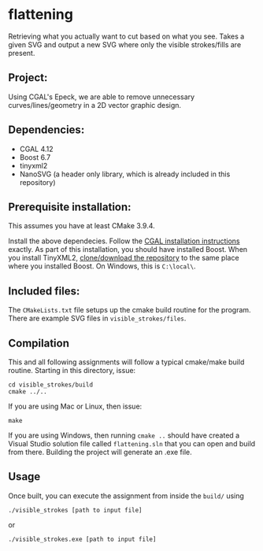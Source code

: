 # flattening
Retrieving what you actually want to cut based on what you see. Takes a given SVG and output a new SVG where only the visible strokes/fills are present.

## Project:
Using CGAL's Epeck, we are able to remove unnecessary curves/lines/geometry in a 2D vector graphic design.

## Dependencies:
* CGAL 4.12
* Boost 6.7
* tinyxml2
* NanoSVG (a header only library, which is already included in this repository)

## Prerequisite installation:
This assumes you have at least CMake 3.9.4.

Install the above dependecies. Follow the [CGAL installation instructions](https://doc.cgal.org/latest/Manual/installation.html) exactly. As part of this installation, you should have installed Boost. When you install TinyXML2, [clone/download the repository](https://github.com/leethomason/tinyxml2) to the same place where you installed Boost. On Windows, this is `C:\local\`.

## Included files: 
The `CMakeLists.txt` file setups up the cmake build routine for the program.
There are example SVG files in `visible_strokes/files`. 

## Compilation

This and all following assignments will follow a typical cmake/make build
routine. Starting in this directory, issue:

    cd visible_strokes/build
    cmake ../..

If you are using Mac or Linux, then issue:

    make

If you are using Windows, then running `cmake ..` should have created a Visual Studio solution file
called `flattening.sln` that you can open and build from there. Building the project will generate an .exe file.

## Usage

Once built, you can execute the assignment from inside the `build/` using 

    ./visible_strokes [path to input file]
    
or

    ./visible_strokes.exe [path to input file]
    

